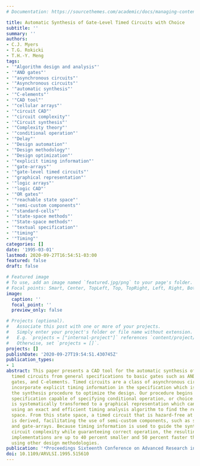 ```yaml
---
# Documentation: https://sourcethemes.com/academic/docs/managing-content/

title: Automatic Synthesis of Gate-Level Timed Circuits with Choice
subtitle: ''
summary: ''
authors:
- C.J. Myers
- T.G. Rokicki
- T.H.-Y. Meng
tags:
- '"Algorithm design and analysis"'
- '"AND gates"'
- '"asynchronous circuits"'
- '"Asynchronous circuits"'
- '"automatic synthesis"'
- '"C-elements"'
- '"CAD tool"'
- '"cellular arrays"'
- '"circuit CAD"'
- '"circuit complexity"'
- '"Circuit synthesis"'
- '"Complexity theory"'
- '"conditional operation"'
- '"Delay"'
- '"Design automation"'
- '"Design methodology"'
- '"Design optimization"'
- '"explicit timing information"'
- '"gate-arrays"'
- '"gate-level timed circuits"'
- '"graphical representation"'
- '"logic arrays"'
- '"logic CAD"'
- '"OR gates"'
- '"reachable state space"'
- '"semi-custom components"'
- '"standard-cells"'
- '"state-space methods"'
- '"State-space methods"'
- '"textual specification"'
- '"timing"'
- '"Timing"'
categories: []
date: '1995-03-01'
lastmod: 2020-09-27T16:54:51-03:00
featured: false
draft: false

# Featured image
# To use, add an image named `featured.jpg/png` to your page's folder.
# Focal points: Smart, Center, TopLeft, Top, TopRight, Left, Right, BottomLeft, Bottom, BottomRight.
image:
  caption: ''
  focal_point: ''
  preview_only: false

# Projects (optional).
#   Associate this post with one or more of your projects.
#   Simply enter your project's folder or file name without extension.
#   E.g. `projects = ["internal-project"]` references `content/project/deep-learning/index.md`.
#   Otherwise, set `projects = []`.
projects: []
publishDate: '2020-09-27T19:54:51.430745Z'
publication_types:
- 1
abstract: This paper presents a CAD tool for the automatic synthesis of gate-level
  timed circuits from general specifications to basic gates such as AND gates, OR
  gates, and C-elements. Timed circuits are a class of asynchronous circuits that
  incorporate explicit timing information in the specification which is used throughout
  the synthesis procedure to optimize the design. Our procedure begins with a textual
  specification capable of specifying conditional operation, or choice. This specification
  is systematically transformed to a graphical representation which can be analyzed
  using an exact and efficient timing analysis algorithm to find the reachable stale
  space. From this state space, a timed circuit that is hazard-free at the gate-level
  is derived, facilitating the use of semi-custom components, such as standard-cells
  and gate-arrays. Because timing information is used to guide the synthesis to reduce
  circuit complexity while guaranteeing correct operation, the resulting timed circuit
  implementations are up to 40 percent smaller and 50 percent faster than those produced
  using other design methodologies.
publication: '*Proceedings Sixteenth Conference on Advanced Research in VLSI*'
doi: 10.1109/ARVLSI.1995.515610
---
```

